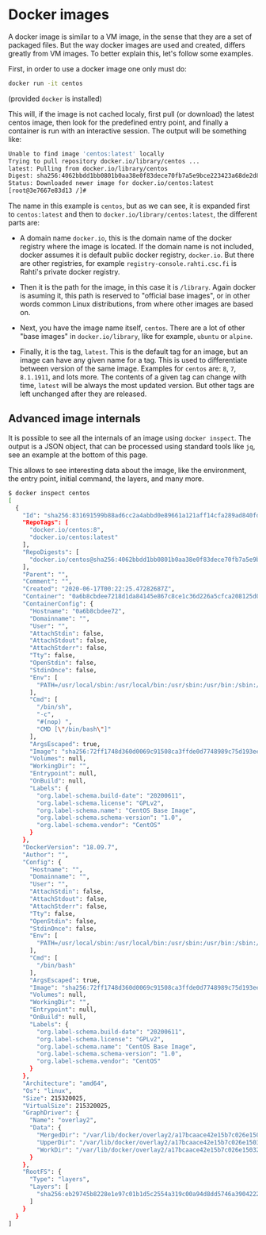 # Docker images

A docker image is similar to a VM image, in the sense that they are a set of packaged files. But the way docker images are used and created, differs greatly from VM images. To better explain this, let's follow some examples.

First, in order to use a docker image one only must do:

```sh
docker run -it centos
```

(provided `docker` is installed)

This will, if the image is not cached localy, first pull (or download) the latest centos image, then look for the predefined entry point, and finally a container is run with an interactive session. The output will be something like:

```sh
Unable to find image 'centos:latest' locally
Trying to pull repository docker.io/library/centos ... 
latest: Pulling from docker.io/library/centos
Digest: sha256:4062bbdd1bb0801b0aa38e0f83dece70fb7a5e9bce223423a68de2d8b784b43b
Status: Downloaded newer image for docker.io/centos:latest
[root@3e7667e83d13 /]#
```

The name in this example is `centos`, but as we can see, it is expanded first to `centos:latest` and then to `docker.io/library/centos:latest`, the different parts are:

* A domain name `docker.io`, this is the domain name of the docker registry where the image is located. If the domain name is not included, docker assumes it is default public docker registry, `docker.io`. But there are other registries, for example  `registry-console.rahti.csc.fi` is Rahti's private docker registry.

* Then it is the path for the image, in this case it is `/library`. Again docker is asuming it, this path is reserved to "official base images", or in other words common Linux distributions, from where other images are based on.

* Next, you have the image name itself, `centos`. There are a lot of other "base images" in `docker.io/library`, like for example, `ubuntu` or `alpine`.

* Finally, it is the tag, `latest`. This is the default tag for an image, but an image can have any given name for a tag. This is used to differentiate between version of the same image. Examples for `centos` are: `8`, `7`, `8.1.1911`, and lots more. The contents of a given tag can change with time, `latest` will be always the most updated version. But other tags are left unchanged after they are released.

## Advanced image internals

It is possible to see all the internals of an image using `docker inspect`. The output is a JSON object, that can be processed using standard tools like `jq`, see an example at the bottom of this page.

This allows to see interesting data about the image, like the environment, the entry point, initial command, the layers, and many more.

```bash
$ docker inspect centos
[
  {
    "Id": "sha256:831691599b88ad6cc2a4abbd0e89661a121aff14cfa289ad840fd3946f274f1f",
    "RepoTags": [
      "docker.io/centos:8",
      "docker.io/centos:latest"
    ],
    "RepoDigests": [
      "docker.io/centos@sha256:4062bbdd1bb0801b0aa38e0f83dece70fb7a5e9bce223423a68de2d8b784b43b"
    ],
    "Parent": "",
    "Comment": "",
    "Created": "2020-06-17T00:22:25.47282687Z",
    "Container": "0a6b8cbdee7218d1da84145e867c8ce1c36d226a5cfca208125d08ac56f7c5af",
    "ContainerConfig": {
      "Hostname": "0a6b8cbdee72",
      "Domainname": "",
      "User": "",
      "AttachStdin": false,
      "AttachStdout": false,
      "AttachStderr": false,
      "Tty": false,
      "OpenStdin": false,
      "StdinOnce": false,
      "Env": [
        "PATH=/usr/local/sbin:/usr/local/bin:/usr/sbin:/usr/bin:/sbin:/bin"
      ],
      "Cmd": [
        "/bin/sh",
        "-c",
        "#(nop) ",
        "CMD [\"/bin/bash\"]"
      ],
      "ArgsEscaped": true,
      "Image": "sha256:72ff1748d360d0069c91508ca3ffde0d7748989c75d193eee3b0e85c62557efa",
      "Volumes": null,
      "WorkingDir": "",
      "Entrypoint": null,
      "OnBuild": null,
      "Labels": {
        "org.label-schema.build-date": "20200611",
        "org.label-schema.license": "GPLv2",
        "org.label-schema.name": "CentOS Base Image",
        "org.label-schema.schema-version": "1.0",
        "org.label-schema.vendor": "CentOS"
      }
    },
    "DockerVersion": "18.09.7",
    "Author": "",
    "Config": {
      "Hostname": "",
      "Domainname": "",
      "User": "",
      "AttachStdin": false,
      "AttachStdout": false,
      "AttachStderr": false,
      "Tty": false,
      "OpenStdin": false,
      "StdinOnce": false,
      "Env": [
        "PATH=/usr/local/sbin:/usr/local/bin:/usr/sbin:/usr/bin:/sbin:/bin"
      ],
      "Cmd": [
        "/bin/bash"
      ],
      "ArgsEscaped": true,
      "Image": "sha256:72ff1748d360d0069c91508ca3ffde0d7748989c75d193eee3b0e85c62557efa",
      "Volumes": null,
      "WorkingDir": "",
      "Entrypoint": null,
      "OnBuild": null,
      "Labels": {
        "org.label-schema.build-date": "20200611",
        "org.label-schema.license": "GPLv2",
        "org.label-schema.name": "CentOS Base Image",
        "org.label-schema.schema-version": "1.0",
        "org.label-schema.vendor": "CentOS"
      }
    },
    "Architecture": "amd64",
    "Os": "linux",
    "Size": 215320025,
    "VirtualSize": 215320025,
    "GraphDriver": {
      "Name": "overlay2",
      "Data": {
        "MergedDir": "/var/lib/docker/overlay2/a17bcaace42e15b7c026e1503296d6d59d3a71b80b0487a0ec9e931f79cdc459/merged",
        "UpperDir": "/var/lib/docker/overlay2/a17bcaace42e15b7c026e1503296d6d59d3a71b80b0487a0ec9e931f79cdc459/diff",
        "WorkDir": "/var/lib/docker/overlay2/a17bcaace42e15b7c026e1503296d6d59d3a71b80b0487a0ec9e931f79cdc459/work"
      }
    },
    "RootFS": {
      "Type": "layers",
      "Layers": [
        "sha256:eb29745b8228e1e97c01b1d5c2554a319c00a94d8dd5746a3904222ad65a13f8"
      ]
    }
  }
]
```